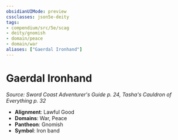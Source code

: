 ```yaml
---
obsidianUIMode: preview
cssclasses: json5e-deity
tags:
- compendium/src/5e/scag
- deity/gnomish
- domain/peace
- domain/war
aliases: ["Gaerdal Ironhand"]
---
```

# Gaerdal Ironhand
*Source: Sword Coast Adventurer's Guide p. 24, Tasha's Cauldron of Everything p. 32* 

- **Alignment**: Lawful Good
- **Domains**: War, Peace
- **Pantheon**: Gnomish
- **Symbol**: Iron band